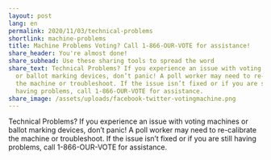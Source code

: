 ```yaml
---
layout: post
lang: en
permalink: 2020/11/03/technical-problems
shortlink: machine-problems
title: Machine Problems Voting? Call 1-866-OUR-VOTE for assistance!
share_header: You're almost done!
share_subhead: Use these sharing tools to spread the word
share_text: Technical Problems? If you experience an issue with voting machines
  or ballot marking devices, don’t panic! A poll worker may need to re-calibrate
  the machine or troubleshoot. If the issue isn’t fixed or if you are still
  having problems, call 1-866-OUR-VOTE for assistance.
share_image: /assets/uploads/facebook-twitter-votingmachine.png
---
```

Technical Problems? If you experience an issue with voting machines or ballot marking devices, don’t panic! A poll worker may need to re-calibrate the machine or troubleshoot. If the issue isn’t fixed or if you are still having problems, call 1-866-OUR-VOTE for assistance.